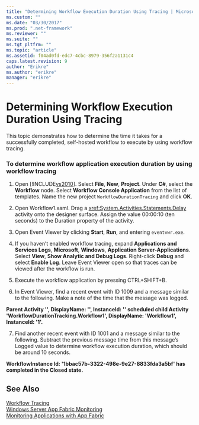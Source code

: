 ```yaml
---
title: "Determining Workflow Execution Duration Using Tracing | Microsoft Docs"
ms.custom: ""
ms.date: "03/30/2017"
ms.prod: ".net-framework"
ms.reviewer: ""
ms.suite: ""
ms.tgt_pltfrm: ""
ms.topic: "article"
ms.assetid: f04ad0fd-edc7-4cbc-8979-356f2a1131c4
caps.latest.revision: 9
author: "Erikre"
ms.author: "erikre"
manager: "erikre"
---
```

# Determining Workflow Execution Duration Using Tracing
This topic demonstrates how to determine the time it takes for a successfully completed, self-hosted workflow to execute by using workflow tracing.  
  
### To determine workflow application execution duration by using workflow tracing  
  
1.  Open [!INCLUDE[vs2010](../../../includes/vs2010-md.md)].  Select **File**, **New**, **Project**.  Under **C#**, select the **Workflow** node.  Select **Workflow Console Application** from the list of templates.  Name the new project `WorkflowDurationTracing` and click **OK**.  
  
2.  Open Workflow1.xaml.  Drag a <xref:System.Activities.Statements.Delay> activity onto the designer surface. Assign the value 00:00:10 (ten seconds) to the Duration property of the activity.  
  
3.  Open Event Viewer by clicking **Start**, **Run**, and entering `eventvwr.exe`.  
  
4.  If you haven’t enabled workflow tracing, expand **Applications and Services Logs**, **Microsoft**, **Windows**, **Application Server-Applications**. Select **View**, **Show Analytic and Debug Logs**. Right-click **Debug** and select **Enable Log**. Leave Event Viewer open so that traces can be viewed after the workflow is run.  
  
5.  Execute the workflow application by pressing CTRL+SHIFT+B.  
  
6.  In Event Viewer, find a recent event with ID 1009 and a message similar to the following. Make a note of the time that the message was logged.  
  
 **Parent Activity '', DisplayName: '', InstanceId: '' scheduled child Activity 'WorkflowDurationTracking.Workflow1', DisplayName: 'Workflow1', InstanceId: '1'.**  
  
7.  Find another recent event with ID 1001 and a message similar to the following.  Subtract the previous message time from this message’s Logged value to determine workflow execution duration, which should be around 10 seconds.  
  
 **WorkflowInstance Id: '1bbac57b-3322-498e-9e27-8833fda3a5bf' has completed in the Closed state.**  
  
## See Also  
 [Workflow Tracing](../../../docs/framework/windows-workflow-foundation/workflow-tracing.md)   
 [Windows Server App Fabric Monitoring](http://go.microsoft.com/fwlink/?LinkId=201273)   
 [Monitoring Applications with App Fabric](http://go.microsoft.com/fwlink/?LinkId=201275)